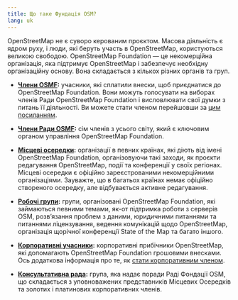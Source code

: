 ```yaml
---
title: Що таке Фундація OSM?
lang: uk
---
```


OpenStreetMap не є суворо керованим проєктом. Масова діяльність є ядром руху, і люди, які беруть участь в OpenStreetMap, користуються великою свободою. OpenStreetMap Foundation — це некомерційна організація, яка підтримує OpenStreetMap і забезпечує необхідну організаційну основу. Вона складається з кількох різних органів та груп.

* **[Члени OSMF](https://wiki.osmfoundation.org/wiki/Membership):** учасники, які сплатили внески, щоб приєднатися до OpenStreetMap Foundation. Вони можуть голосувати на виборах членів Ради OpenStreetMap Foundation і висловлювати свої думки з питань її діяльності. Ви можете стати членом перейшовши за [цим посиланням](https://wiki.osmfoundation.org/wiki/Membership).

* **[Члени Ради OSMF](https://wiki.osmfoundation.org/wiki/Officers_%26_Board):** сім членів з усього світу, який є ключовим органом управління OpenStreetMap Foundation.

* **[Місцеві осередки](https://wiki.osmfoundation.org/wiki/Local_Chapters):** організації в певних країнах, які діють від імені OpenStreetMap Foundation, організовуючи такі заходи, як проєкти редагування OpenStreetMap, події та конференції у своїх регіонах. Місцеві осередки є офіційно зареєстрованими некомерційними організаціями. Зауважте, що в багатьох країнах немає офіційно створеного осередку, але відбувається активне редагування.
  
* **[Робочі групи](about-osm-community/working-groups/):** групи, організовані OpenStreetMap Foundation, які займаються певними темами, як-от підтримка роботи з серверів OSM, розвʼязання проблем з даними, юридичними питаннями та питаннями ліцензування, ведення комунікацій щодо OpenStreetMap, організація щорічної конференції State of the Map та багато іншого.

* **[Корпоративні учасники](https://wiki.osmfoundation.org/wiki/Corporate_Members):** корпоративні прибічники OpenStreetMap, які допомагають OpenStreetMap Foundation грошовими внесками. Ось додаткова інформація про те, як [стати корпоративним членом](https://wiki.osmfoundation.org/wiki/Join_as_a_corporate_member).

* **[Консультативна рада](https://wiki.osmfoundation.org/wiki/Advisory_Board):** група, яка надає поради Раді Фондації OSM, що складається з уповноважених представників Місцевих Осередків та золотих і платинових корпоративних членів.

